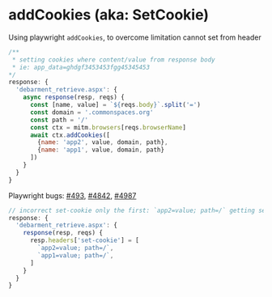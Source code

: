 # addCookies (aka: SetCookie) 
Using playwright `addCookies`, to overcome limitation cannot set from header
```js
/**
 * setting cookies where content/value from response body 
 * ie: app_data=ghdgf3453453fgg45345453 
*/
response: {
  'debarment_retrieve.aspx': {
    async response(resp, reqs) {
      const [name, value] = `${reqs.body}`.split('=')
      const domain = '.commonspaces.org'
      const path = '/'
      const ctx = mitm.browsers[reqs.browserName]
      await ctx.addCookies([
        {name: 'app2', value, domain, path},
        {name: 'app1', value, domain, path}
      ])
    }
  }
}
```
Playwright bugs: [#493](https://github.com/microsoft/playwright-python/issues/493), [#4842](https://github.com/microsoft/playwright/issues/4842), [#4987](https://github.com/microsoft/playwright/issues/4987)
```js
// incorrect set-cookie only the first: `app2=value; path=/` getting set
response: {
  'debarment_retrieve.aspx': {
    response(resp, reqs) {
      resp.headers['set-cookie'] = [
        `app2=value; path=/`,
        `app1=value; path=/`,
      ]
    }
  }
}
```
